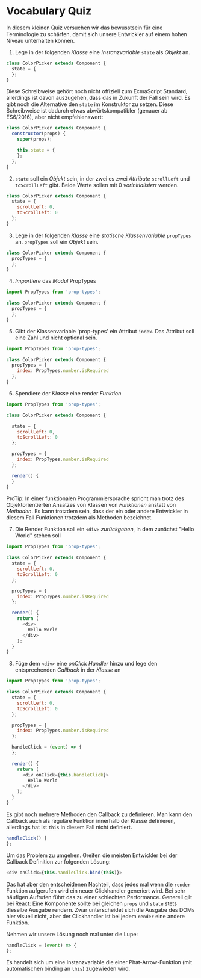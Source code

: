 # Vocabulary Quiz

In diesem kleinen Quiz versuchen wir das bewusstsein für eine Terminologie zu schärfen, damit sich unsere Entwickler auf einem hohen Niveau unterhalten können.

1. Lege in der folgenden _Klasse_ eine _Instanzvariable_ `state` als _Objekt_ an.

```js
class ColorPicker extends Component {
  state = {
  };
}
```

Diese Schreibweise gehört noch nicht offiziell zum EcmaScript Standard, allerdings ist davon auszugehen, dass das in Zukunft der Fall sein wird. Es gibt noch die Alternative den `state` im Konstruktor zu setzen. Diese Schreibweise ist dadurch etwas abwärtskompatibler (genauer ab ES6/2016), aber nicht empfehlenswert:

```js
class ColorPicker extends Component {
  constructor(props) {
    super(props);

    this.state = {
    };
  };
}
```

2. `state` soll ein _Objekt_ sein, in der zwei es zwei _Attribute_ `scrollLeft` und `toScrollLeft` gibt. Beide Werte sollen mit 0 _vorinitialisiert_ werden.

```js
class ColorPicker extends Component {
  state = {
    scrollLeft: 0,
    toScrollLeft: 0
  };
}
```

3. Lege in der folgenden _Klasse_ eine _statische Klassenvariable_ `propTypes` an. `propTypes` soll ein _Objekt_ sein.

```js
class ColorPicker extends Component {
  propTypes = {
  };
}
```

4. _Importiere_ das _Modul_ PropTypes

```js
import PropTypes from 'prop-types';

class ColorPicker extends Component {
  propTypes = {
  };
}
```

5. Gibt der Klassenvariable 'prop-types' ein Attribut `index`. Das Attribut soll eine Zahl und nicht optional sein.

```js
import PropTypes from 'prop-types';

class ColorPicker extends Component {
  propTypes = {
    index: PropTypes.number.isRequired
  };
}
```

6. Spendiere der _Klasse_ eine render _Funktion_

```js
import PropTypes from 'prop-types';

class ColorPicker extends Component {

  state = {
    scrollLeft: 0,
    toScrollLeft: 0
  };

  propTypes = {
    index: PropTypes.number.isRequired
  };

  render() {
  }
}
```

ProTip: In einer funktionalen Programmiersprache spricht man trotz des Objektorientierten Ansatzes von Klassen von _Funktionen_ anstatt von _Methoden_. Es kann trotzdem sein, dass der ein oder andere Entwickler in diesem Fall Funktionen trotzdem als Methoden bezeichnet.

7. Die Render Funktion soll ein `<div>` _zurückgeben_, in dem zunächst "Hello World" stehen soll

```js
import PropTypes from 'prop-types';

class ColorPicker extends Component {
  state = {
    scrollLeft: 0,
    toScrollLeft: 0
  };

  propTypes = {
    index: PropTypes.number.isRequired
  };

  render() {
    return (
      <div>
        Hello World
      </div>
    );
  }
}
```

8. Füge dem `<div>` eine _onClick Handler_ hinzu und lege den entsprechenden _Callback_ in der _Klasse_ an

```js
import PropTypes from 'prop-types';

class ColorPicker extends Component {
  state = {
    scrollLeft: 0,
    toScrollLeft: 0
  };

  propTypes = {
    index: PropTypes.number.isRequired
  };

  handleClick = (event) => {
  };

  render() {
    return (
      <div onClick={this.handleClick}>
        Hello World
      </div>
    );
  }
}
```

Es gibt noch mehrere Methoden den Callback zu definieren. Man kann den Callback auch als reguläre Funktion innerhalb der Klasse definieren, allerdings hat ist `this` in diesem Fall nicht definiert.

```js
handleClick() {
};
```

Um das Problem zu umgehen. Greifen die meisten Entwickler bei der Callback Definition zur folgenden Lösung:

```js
<div onClick={this.handleClick.bind(this)}>
```

Das hat aber den entscheidenen Nachteil, dass jedes mal wenn die `render` Funktion aufgerufen wird ein neuer Clickhandler generiert wird. Bei sehr häufigen Aufrufen führt das zu einer schlechten Performance. Generell gilt bei React: Eine Komponente sollte bei gleichen `props` und `state` stets dieselbe Ausgabe rendern. Zwar unterscheidet sich die Ausgabe des DOMs hier visuell nicht, aber der Clickhandler ist bei jedem `render` eine andere Funktion.

Nehmen wir unsere Lösung noch mal unter die Lupe:

```js
handleClick = (event) => {
};
```

Es handelt sich um eine Instanzvariable die einer Phat-Arrow-Funktion (mit automatischen binding an `this`) zugewieden wird.
